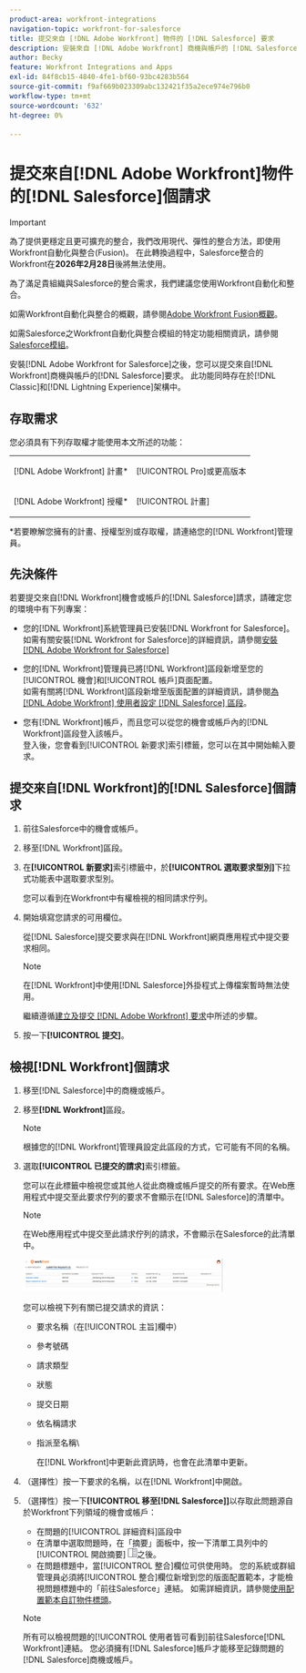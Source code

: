 ```yaml
---
product-area: workfront-integrations
navigation-topic: workfront-for-salesforce
title: 提交來自 [!DNL Adobe Workfront] 物件的 [!DNL Salesforce] 要求
description: 安裝來自 [!DNL Adobe Workfront] 商機與帳戶的 [!DNL Salesforce], you can submit [!DNL Workfront] 要求的 [!DNL Salesforce] 之後。 此功能同時存在於傳統和閃電體驗架構中。
author: Becky
feature: Workfront Integrations and Apps
exl-id: 84f8cb15-4840-4fe1-bf60-93bc4283b564
source-git-commit: f9af669b023309abc132421f35a2ece974e796b0
workflow-type: tm+mt
source-wordcount: '632'
ht-degree: 0%

---
```


# 提交來自[!DNL Adobe Workfront]物件的[!DNL Salesforce]個請求

>[!IMPORTANT]
>
>為了提供更穩定且更可擴充的整合，我們改用現代、彈性的整合方法，即使用Workfront自動化與整合(Fusion)。 在此轉換過程中，Salesforce整合的Workfront在&#x200B;**2026年2月28日**&#x200B;後將無法使用。
>
>為了滿足貴組織與Salesforce的整合需求，我們建議您使用Workfront自動化和整合。
>
>如需Workfront自動化與整合的概觀，請參閱[Adobe Workfront Fusion概觀](https://experienceleague.adobe.com/zh-hant/docs/workfront-fusion/using/get-started-with-fusion/understand-workfront-fusion/workfront-fusion-overview)。
>
>如需Salesforce之Workfront自動化與整合模組的特定功能相關資訊，請參閱[Salesforce模組](https://experienceleague.adobe.com/zh-hant/docs/workfront-fusion/using/references/apps-and-their-modules/third-party-app-connectors/salesforce-modules)。

安裝[!DNL Adobe Workfront for Salesforce]之後，您可以提交來自[!DNL Workfront]商機與帳戶的[!DNL Salesforce]要求。 此功能同時存在於[!DNL Classic]和[!DNL Lightning Experience]架構中。

## 存取需求

您必須具有下列存取權才能使用本文所述的功能：

<table style="table-layout:auto"> 
 <col> 
 <col> 
 <tbody> 
  <tr> 
   <td role="rowheader"><p>[!DNL Adobe Workfront] 計畫*</p></td> 
   <td> <p>[!UICONTROL Pro]或更高版本</p> </td> 
  </tr> 
  <tr> 
   <td role="rowheader"><p>[!DNL Adobe Workfront] 授權*</p></td> 
   <td> <p>[!UICONTROL 計畫]</p> </td> 
  </tr> 
 </tbody> 
</table>

&#42;若要瞭解您擁有的計畫、授權型別或存取權，請連絡您的[!DNL Workfront]管理員。

## 先決條件

若要提交來自[!DNL Workfront]機會或帳戶的[!DNL Salesforce]請求，請確定您的環境中有下列專案：

* 您的[!DNL Workfront]系統管理員已安裝[!DNL Workfront for Salesforce]。\
   如需有關安裝[!DNL Workfront for Salesforce]的詳細資訊，請參閱[安裝 [!DNL Adobe Workfront for Salesforce]](../../workfront-integrations-and-apps/using-workfront-with-salesforce/install-workfront-for-salesforce.md)

* 您的[!DNL Workfront]管理員已將[!DNL Workfront]區段新增至您的[!UICONTROL 機會]和[!UICONTROL 帳戶]頁面配置。\
   如需有關將[!DNL Workfront]區段新增至版面配置的詳細資訊，請參閱[為 [!DNL Adobe Workfront] 使用者設定 [!DNL Salesforce] 區段](../../workfront-integrations-and-apps/using-workfront-with-salesforce/configure-wf-section-for-salesforce-users.md)。

* 您有[!DNL Workfront]帳戶，而且您可以從您的機會或帳戶內的[!DNL Workfront]區段登入該帳戶。\
   登入後，您會看到[!UICONTROL 新要求]索引標籤，您可以在其中開始輸入要求。

## 提交來自[!DNL Workfront]的[!DNL Salesforce]個請求

1. 前往Salesforce中的機會或帳戶。
1. 移至[!DNL Workfront]區段。
1. 在&#x200B;**[!UICONTROL 新要求]**&#x200B;索引標籤中，於&#x200B;**[!UICONTROL 選取要求型別]**&#x200B;下拉式功能表中選取要求型別。

   您可以看到在Workfront中有權檢視的相同請求佇列。

1. 開始填寫您請求的可用欄位。

   從[!DNL Salesforce]提交要求與在[!DNL Workfront]網頁應用程式中提交要求相同。

   >[!NOTE]
   >
   >在[!DNL Workfront]中使用[!DNL Salesforce]外掛程式上傳檔案暫時無法使用。

   繼續遵循[建立及提交 [!DNL Adobe Workfront] 要求](../../manage-work/requests/create-requests/create-submit-requests.md)中所述的步驟。

1. 按一下&#x200B;**[!UICONTROL 提交]**。

## 檢視[!DNL Workfront]個請求

1. 移至[!DNL Salesforce]中的商機或帳戶。
1. 移至&#x200B;**[!DNL Workfront]**&#x200B;區段。

   >[!NOTE]
   >
   >根據您的[!DNL Workfront]管理員設定此區段的方式，它可能有不同的名稱。

1. 選取&#x200B;**[!UICONTROL 已提交的請求]**&#x200B;索引標籤。

   您可以在此標籤中檢視您或其他人從此商機或帳戶提交的所有要求。在Web應用程式中提交至此要求佇列的要求不會顯示在[!DNL Salesforce]的清單中。

   >[!NOTE]
   >
   >在Web應用程式中提交至此請求佇列的請求，不會顯示在Salesforce的此清單中。

   ![salesforce_submitted_requests.png](assets/salesforce-submitted-requests-350x58.png)

   您可以檢視下列有關已提交請求的資訊：

   * 要求名稱（在[!UICONTROL 主旨]欄中）
   * 參考號碼
   * 請求類型
   * 狀態
   * 提交日期
   * 依名稱請求
   * 指派至名稱\

     在[!DNL Workfront]中更新此資訊時，也會在此清單中更新。

1. （選擇性）按一下要求的名稱，以在[!DNL Workfront]中開啟。

1. （選擇性）按一下&#x200B;**[!UICONTROL 移至[!DNL Salesforce]]**&#x200B;以存取此問題源自於Workfront下列領域的機會或帳戶：

   * 在問題的[!UICONTROL 詳細資料]區段中
   * 在清單中選取問題時，在「摘要」面板中，按一下清單工具列中的[!UICONTROL 開啟摘要] ![摘要面板圖示](assets/summary-panel-icon.png)之後。
   * 在問題標題中，當[!UICONTROL 整合]欄位可供使用時。 您的系統或群組管理員必須將[!UICONTROL 整合]欄位新增到您的版面配置範本，才能檢視問題標題中的「前往Salesforce」連結。 如需詳細資訊，請參閱[使用配置範本自訂物件標頭](../../administration-and-setup/customize-workfront/use-layout-templates/customize-object-headers.md)。

   >[!NOTE]
   >
   >所有可以檢視問題的[!UICONTROL 使用者皆可看到]前往Salesforce[!DNL Workfront]連結。 您必須擁有[!DNL Salesforce]帳戶才能移至記錄問題的[!DNL Salesforce]商機或帳戶。
